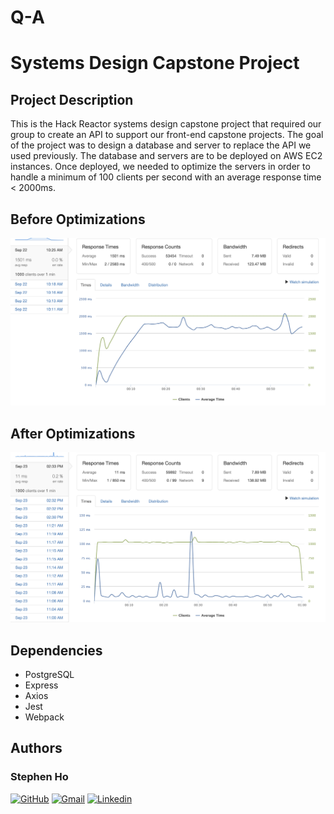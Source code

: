 # Q-A

# Systems Design Capstone Project

Project Description
----------------
This is the Hack Reactor systems design capstone project that required our group to create an API to support our front-end capstone projects. The goal of the project was to design a database and server to replace the API we used previously. The database and servers are to be deployed on AWS EC2 instances. Once deployed, we needed to optimize the servers in order to handle a minimum of 100 clients per second with an average response time < 2000ms.

Before Optimizations
----------------
![1000 CPS before optimizations](https://github.com/HR-SDC-Aragorn/Q-A/blob/main/BEFORE%20questions%201000%20RPS.png)

After Optimizations
----------------
![1000 CPS after optimizations](https://github.com/HR-SDC-Aragorn/Q-A/blob/main/BEST%201000%20RPS%20w:%20health%20check.png)


Dependencies
----------------
- PostgreSQL
- Express
- Axios
- Jest
- Webpack

## Authors
### Stephen Ho
<p><a href="https://github.com/stephen-ho"><img src="https://camo.githubusercontent.com/f6d50128cb007f85916b7a899da5d94f654dce35a37331c8d28573aef46f4274/68747470733a2f2f696d672e736869656c64732e696f2f62616467652f6769746875622d2532333132313031312e7376673f7374796c653d666f722d7468652d6261646765266c6f676f3d676974687562266c6f676f436f6c6f723d7768697465" alt="GitHub" data-canonical-src="https://img.shields.io/badge/github-%23121011.svg?style=for-the-badge&amp;logo=github&amp;logoColor=white" style="max-width: 100%;"></a>
<a href="mailto:stephenkho@me.com"><img src="https://camo.githubusercontent.com/571384769c09e0c66b45e39b5be70f68f552db3e2b2311bc2064f0d4a9f5983b/68747470733a2f2f696d672e736869656c64732e696f2f62616467652f476d61696c2d4431343833363f7374796c653d666f722d7468652d6261646765266c6f676f3d676d61696c266c6f676f436f6c6f723d7768697465" alt="Gmail" data-canonical-src="https://img.shields.io/badge/Gmail-D14836?style=for-the-badge&amp;logo=gmail&amp;logoColor=white" style="max-width: 100%;"></a>
<a href="https://www.linkedin.com/in/stephen-ho-51b30765/" rel="nofollow"><img src="https://camo.githubusercontent.com/7e1a1a039c75a7c4d2a91d7f97bf0a1c2adcf7cb49b7dbbfc02963a4f9fdaca4/68747470733a2f2f696d672e736869656c64732e696f2f62616467652f6c696e6b6564696e2d2532333030373742352e7376673f7374796c653d666f722d7468652d6261646765266c6f676f3d6c696e6b6564696e266c6f676f436f6c6f723d7768697465" alt="Linkedin" data-canonical-src="https://img.shields.io/badge/linkedin-%230077B5.svg?style=for-the-badge&amp;logo=linkedin&amp;logoColor=white" style="max-width: 100%;"></a>
</p>
